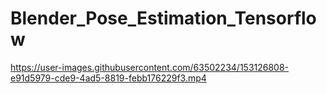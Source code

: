 # Blender_Pose_Estimation_Tensorflow



https://user-images.githubusercontent.com/63502234/153126808-e91d5979-cde9-4ad5-8819-febb176229f3.mp4







